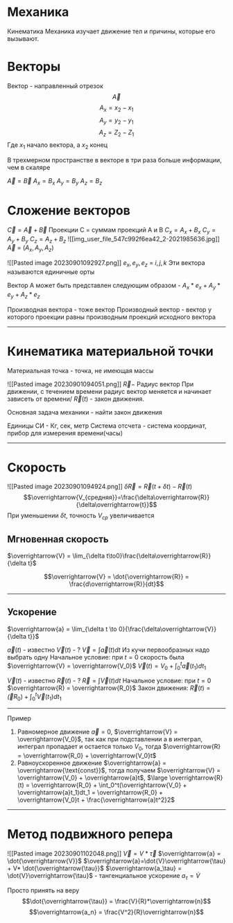 # Механика
Кинематика
Механика изучает движение тел и причины, которые его вызывают.

# Векторы
Вектор - направленный отрезок
$$\overrightarrow{A}$$
$$A_x = x_2 - x_1$$
$$A_y = y_2 - y_1$$
$$A_z = Z_2 - Z_1$$
Где $x_1$ начало вектора, а $x_2$ конец

В трехмерном пространстве в векторе в три раза больше информации, чем в скаляре

$\overrightarrow{A} = \overrightarrow{B}$
$A_x = B_x$
$A_y = B_y$
$A_z = B_z$

# Сложение векторов

$\overrightarrow{C} = \overrightarrow{A} + \overrightarrow{B}$
Проекции C = суммам проекций А и B
$C_x = A_x + B_x$
$C_y = A_y + B_y$
$C_z = A_z + B_z$
![[img_user_file_547c992f6ea42_2-2021985636.jpg]]
$\overrightarrow{A}$ = ($A_x, A_y, A_z$)

![[Pasted image 20230901092927.png]]
$e_x, e_y, e_z$ =  $i, j, k$
Эти вектора называются единичные орты

Вектор A может быть представлен следующим образом - $A_x * e_x + A_y * e_y + A_z * e_z$

Производная вектора - тоже вектор
Производный вектор - вектор у которого проекции равны производным проекций исходного вектора

--------
# Кинематика материальной точки
Материальная точка - точка, не имеющая массы

![[Pasted image 20230901094051.png]]
$\overrightarrow{R} -$ Радиус вектор
При движении, с течением времени радиус вектор меняется и начинает зависеть от времени/
$\overrightarrow{R}(t)$ - закон движения.

Основная задача механики - найти закон движения

Единицы СИ - Кг, сек, метр
Система отсчета - система координат, прибор для измерения времени(часы)

------
# Скорость
![[Pasted image 20230901094924.png]]
$\delta \overrightarrow{R} = \overrightarrow{R}(t + \delta t) - \overrightarrow{R}(t)$
$$\overrightarrow{V_{средняя}}=\frac{\delta\overrightarrow{R}}{\delta\overrightarrow{t}}$$
При уменьшении $\delta t$, точность $V_{ср}$ увеличивается

## Мгновенная скорость
$\overrightarrow{V} = \lim_{\delta t\to0}\frac{\delta\overrightarrow{R}}{\delta t}$

$$\overrightarrow{V} = \dot{\overrightarrow{R}} = \frac{d\overrightarrow{R}}{dt}$$


---
## Ускорение
$\overrightarrow{a} = \lim_{\delta t \to 0}{\frac{\delta\overrightarrow{V}}{\delta t}}$

$\overrightarrow{a}(t)$ - известно
$\overrightarrow{V}(t)$ - ?
$\overrightarrow{V} = \int\overrightarrow{a}(t)dt$
Из кучи первообразных надо выбрать одну
Начальное условие: при $t = 0$ скорость была $\overrightarrow{V} = \overrightarrow{V_0}$
$\overrightarrow{V}(t) = V_0 + \int_0^t\overrightarrow{a}(t_1)dt_1$


$\overrightarrow{V}(t)$ - известно
$\overrightarrow{R}(t)$ - ?
$\overrightarrow{R} = \int\overrightarrow{V}(t)dt$
Начальное условие: при $t=0$ $\overrightarrow{R} = \overrightarrow{R_0}$
Закон движения: $\overrightarrow{R}(t) = \overrightarrow(R_0) + \int_0^t\overrightarrow{V}(t_1)dt_1$

----
Пример
1) Равномерное движение $\overrightarrow{a} = 0$, $\overrightarrow{V} = \overrightarrow{V_0}$, так как при подставлении а в интеграл, интеграл пропадает и остается только $V_0$, тогда $\overrightarrow{R} = \overrightarrow{R_0} + \overrightarrow{V_0}t$
2) Равноускоренное движение $\overrightarrow{a} = \overrightarrow{\text{const}}$, тогда получаем $\overrightarrow{V} = \overrightarrow{V_0} + \overrightarrow{a}t$, $\large \overrightarrow{R}(t) = \overrightarrow{R_0} + \int_0^t(\overrightarrow{V_0} + \overrightarrow{a}t_1)dt_1 = \overrightarrow{R_0} + \overrightarrow{V_0}t + \frac{\overrightarrow{a}t^2}2$
------
# Метод подвижного репера

![[Pasted image 20230901102048.png]]
$\overrightarrow{V} = V * \overrightarrow{\tau}$
$\overrightarrow{a} = \dot{\overrightarrow{V}}$
$\overrightarrow{a}=\dot{V}\overrightarrow{\tau} + V* \dot{\overrightarrow{\tau}}$
$\overrightarrow{a_\tau} = \dot{V}\overrightarrow{\tau}$ - тангенциальное ускорение
$a_\tau = \dot{V}$

Просто принять на веру
$$\dot{\overrightarrow{\tau}} = \frac{V}{R}*\overrightarrow{n}$$
$$\overrightarrow{a_n} = \frac{V^2}{R}\overrightarrow{n}$$
